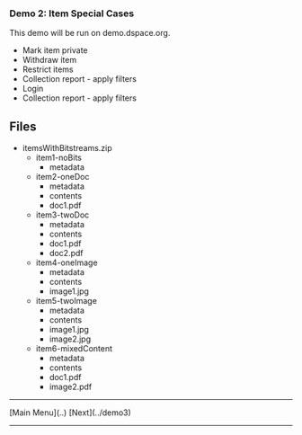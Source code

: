 ### Demo 2: Item Special Cases 

This demo will be run on demo.dspace.org.

- Mark item private
- Withdraw item 
- Restrict items
- Collection report - apply filters
- Login
- Collection report - apply filters

## Files

- itemsWithBitstreams.zip
  - item1-noBits
    - metadata
  - item2-oneDoc
    - metadata
    - contents
    - doc1.pdf
  - item3-twoDoc
    - metadata
    - contents
    - doc1.pdf
    - doc2.pdf
  - item4-oneImage
    - metadata
    - contents
    - image1.jpg
  - item5-twoImage
    - metadata
    - contents
    - image1.jpg
    - image2.jpg
  - item6-mixedContent
    - metadata
    - contents
    - doc1.pdf
    - image2.pdf

<hr/>
[Main Menu](..)
[Next](../demo3)
<hr/>